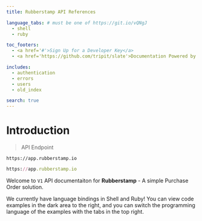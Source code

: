 ```yaml
---
title: Rubberstamp API References

language_tabs: # must be one of https://git.io/vQNgJ
  - shell
  - ruby

toc_footers:
  - <a href='#'>Sign Up for a Developer Key</a>
  - <a href='https://github.com/tripit/slate'>Documentation Powered by Slate</a>

includes:
  - authentication
  - errors
  - users
  - old_index

search: true
---
```


# Introduction

> API Endpoint

```shell
https://app.rubberstamp.io
```

```ruby
https://app.rubberstamp.io
```

Welcome to `V1` API documentaiton for **Rubberstamp** - A simple Purchase Order solution.

We currently have language bindings in Shell and Ruby! You can view code examples in the dark area to the right, and you can switch the programming language of the examples with the tabs in the top right.

